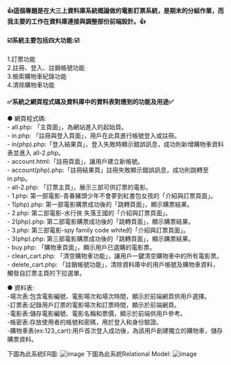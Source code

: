 <h4><b>👍這個專題是在大三上資料庫系統概論做的電影訂票系統，是期末的分組作業，而我主要的工作在資料庫連接與調整部份前端設計。👍</b></h4>
<h4> ☑️系統主要包括四大功能:☑️</h4>
<p> 
    1.訂票功能<br>
    2.註冊、登入、註銷帳號功能<br>
    3.檢索購物車紀錄功能<br>
    4.清除購物車功能<br>
</p>
<h4>✅系統之網頁程式碼及資料庫中的資料表對應到的功能及用途✅</h4>
<p>
    ● 網頁程式碼:<br>
    - all.php: 「主頁面」，為網站進入的起始頁。<br>
    - in.php: 「註冊與登入頁面」，用戶在此頁進行帳號登入或註冊。<br>
    - in(php).php:「登入結果頁」，登入失敗時顯示錯誤訊息，成功則新增購物車資料表並進入 all-2.php。<br>
    - account.html:「註冊頁面」，讓用戶建立新帳號。<br>
    - account(php).php:「註冊結果頁」註冊失敗顯示錯誤訊息，成功則跳轉至 in.php。<br>
    - all-2.php: 「訂票主頁」，展示三部可供訂票的電影。<br>
    - 1.php: 第一部電影-青春豬頭少年不會夢到紅書包女孩的「介紹與訂票頁面」。<br>
    - 1(php).php: 第一部電影購票成功後的「跳轉頁面」，顯示購票結果。<br>
    - 2.php: 第二部電影-水行俠 失落王國的「介紹與訂票頁面」。<br>
    - 2(php).php: 第二部電影購票成功後的「跳轉頁面」，顯示購票結果。<br>
    - 3.php: 第三部電影-spy family code white的「介紹與訂票頁面」。<br>
    - 3(php).php: 第三部電影購票成功後的「跳轉頁面」，顯示購票結果。<br>
    - buy.php: 「購物車頁面」，顯示用戶已選購的電影票。<br>
    - clean_cart.php: 「清空購物車功能」，讓用戶一鍵清空購物車中的所有電影票。<br>
    - delete_cart.php: 「註銷帳號功能」，清除資料庫中的用戶帳號及購物車資料，觸發自訂票主頁的下拉選單。<br>
</p>
<p> 
    ● 資料表:<br>
    -場次表:包含電影編號、電影場次和場次時間，顯示於前端網頁供用戶選擇。<br>
    -訂票表:記錄用戶訂票的電影場次和訂票時間，顯示於前端網頁。<br>
    -電影表:儲存電影編號、電影名稱和票價，顯示於前端供用戶參考。  <br>
    -帳密表:存放使用者的帳號和密碼，用於登入和身份驗證。<br>
    -購物車表(ex:123_cart):用戶首次登入成功後，為該用戶創建獨立的購物車，儲存購票資料。<br>
</p>




下圖為此系統ER圖:
![image](https://github.com/user-attachments/assets/211fa2b2-5fe9-4b04-9ec6-f14ecb1c5565)
下圖為此系統Relational Model:
![image](https://github.com/user-attachments/assets/e8cfbcb7-10db-43c6-82ca-b35c1f959282)


    

